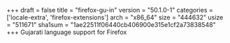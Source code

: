 +++
draft = false
title = "firefox-gu-in"
version = "50.1.0-1"
categories = ['locale-extra', 'firefox-extensions']
arch = "x86_64"
size = "444632"
usize = "511671"
sha1sum = "1ae22511f06440cb406900e315e1cf2a73838548"
+++
Gujarati language support for Firefox